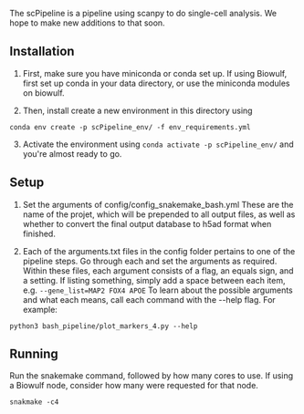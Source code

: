 The scPipeline is a pipeline using scanpy to do single-cell analysis. We hope to make new additions to that soon.

## Installation

1. First, make sure you have miniconda or conda set up. If using Biowulf, first set up conda in your data directory, or use the miniconda modules on biowulf.

2. Then, install create a new environment in this directory using
```
conda env create -p scPipeline_env/ -f env_requirements.yml
```
3. Activate the environment using `conda activate -p scPipeline_env/` and you're almost ready to go.

## Setup

1. Set the arguments of config/config_snakemake_bash.yml
These are the name of the projet, which will be prepended to all output files, as well as
whether to convert the final output database to h5ad format when finished.

2. Each of the arguments.txt files in the config folder pertains to one of the pipeline steps.
Go through each and set the arguments as required. 
Within these files, each argument consists of a flag, an equals sign, and a setting. If listing something, 
simply add a space between each item, e.g. `--gene_list=MAP2 FOX4 APOE`
To learn about the possible arguments and what each means, call each command with the --help flag.
For example:
```
python3 bash_pipeline/plot_markers_4.py --help
```

## Running 
Run the snakemake command, followed by how many cores to use. If using a Biowulf node,
consider how many were requested for that node.
```
snakmake -c4
```






